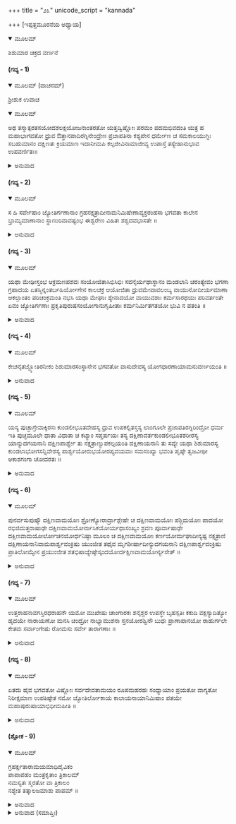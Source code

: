+++
title = "೨೩"
unicode_script = "kannada"

+++
[ಇಪ್ಪತ್ತಮೂರನೆಯ ಅಧ್ಯಾಯ]



<details open><summary>ಮೂಲಮ್</summary>

ಶಿಶುಮಾರ ಚಕ್ರದ ವರ್ಣನೆ
</details>

#### (ಗದ್ಯ - 1)


<details open><summary>ಮೂಲಮ್ (ವಾಚನಮ್)</summary>

ಶ್ರೀಶುಕ ಉವಾಚ
</details>

<details open><summary>ಮೂಲಮ್</summary>

ಅಥ ತಸ್ಮಾತ್ಪರತಸಯೋದಶಲಕ್ಷಯೋಜನಾಂತರತೋ ಯತ್ತದ್ವಿಷ್ಣೋಃ ಪರಮಂ ಪದಮಭಿವದಂತಿ ಯತ್ರ ಹ ಮಹಾಭಾಗವತೋ ಧ್ರುವ ಔತ್ತಾನಪಾದಿರಗ್ನಿನೇಂದ್ರೇಣ ಪ್ರಜಾಪತಿನಾ ಕಶ್ಯಪೇನ ಧರ್ಮೇಣ ಚ ಸಮಕಾಲಯುಗ್ಭಿಃ ಸಬಹುಮಾನಂ ದಕ್ಷಿಣತಃ ಕ್ರಿಯಮಾಣ ಇದಾನೀಮಪಿ ಕಲ್ಪಜೀವಿನಾಮಾಜೀವ್ಯ ಉಪಾಸ್ತೆ ತಸ್ಯೇಹಾನುಭಾವ ಉಪವರ್ಣಿತಃ॥
</details>

<details><summary>ಅನುವಾದ</summary>

ಶ್ರೀಶುಕಮಹಾಮುನಿಗಳು ಹೇಳುತ್ತಾರೆ — ಎಲೈ ರಾಜೇಂದ್ರನೇ! ಸಪ್ತರ್ಷಿಮಂಡಲಕ್ಕಿಂತ ಹದಿಮೂರುಲಕ್ಷ ಯೋಜನಗಳಷ್ಟು ಎತ್ತರದಲ್ಲಿ ಧ್ರುವಲೋಕವಿದೆ. ಇದನ್ನು ಭಗವಾನ್ ವಿಷ್ಣುವಿನ ಪರಮಪದವೆಂದು ಹೇಳುತ್ತಾರೆ. ಇಲ್ಲಿ ಉತ್ತಾನಪಾದನ ಪುತ್ರನಾದ ಪರಮಭಾಗವತೋತ್ತಮ ಧ್ರುವನು ಬೆಳಗುತ್ತಿದ್ದಾನೆ. ಅಗ್ನಿ, ಇಂದ್ರ, ಪ್ರಜಾಪತಿ, ಕಶ್ಯಪ ಮತ್ತು ಧರ್ಮ ಇವರೆಲ್ಲರೂ ಒಟ್ಟಿಗೆ ಅತ್ಯಾದರಪೂರ್ವಕ ವಾಗಿ ಆ ಧ್ರುವನನ್ನು ಪ್ರದಕ್ಷಿಣೆ ಮಾಡುತ್ತಿದ್ದಾರೆ. ಈಗಲೂ ಕೂಡ ಕಲ್ಪಾಂತ್ಯದವರೆಗೆ ಜೀವಿಸಿರುವ ಚಿರಂಜೀವಿಗಳಿಗೆ ಈ ಧ್ರುವನೇ ಆಧಾರ. ಈ ಲೋಕದ ಪ್ರಭಾವವನ್ನು ನಾನು ಹಿಂದೆಯೇ (ನಾಲ್ಕನೆಯ ಸ್ಕಂಧದಲ್ಲಿ) ವರ್ಣಿಸಿರುವೆನು. ॥1॥
</details>

#### (ಗದ್ಯ - 2)


<details open><summary>ಮೂಲಮ್</summary>

ಸ ಹಿ ಸರ್ವೇಷಾಂ ಜ್ಯೋತಿರ್ಗಣಾನಾಂ ಗ್ರಹನಕ್ಷತ್ರಾದೀನಾಮನಿಮಿಷೇಣಾವ್ಯಕ್ತರಂಹಸಾ ಭಗವತಾ ಕಾಲೇನ ಭ್ರಾಮ್ಯಮಾಣಾನಾಂ ಸ್ಥಾಣುರಿವಾವಷ್ಟಂಭ ಈಶ್ವರೇಣ ವಿಹಿತಃ ಶಶ್ವದವಭಾಸತೇ ॥
</details>

<details><summary>ಅನುವಾದ</summary>

ಸದಾಕಾಲ ಎಚ್ಚರವಾಗಿರುವ ಅವ್ಯಕ್ತಗತಿಯುಳ್ಳ ಭಗವಾನ್ಕಾಲನ ಮೂಲಕ ಗ್ರಹನಕ್ಷತ್ರಾದಿ ಜ್ಯೋತಿರ್ಗಣಗಳೆಲ್ಲರೂ ನಿರಂತರ ತಿರುಗುತ್ತಾ ಇರುತ್ತಾರೆ. ಭಗವಂತನು ಧ್ರುವಲೋಕವನ್ನೇ ಅವರೆಲ್ಲರ ಆಧಾರಸ್ತಂಭವಾಗಿ ನಿಯಮಿಸಿರುವನು. ಆದ್ದರಿಂದ ಈ ಧ್ರುವಲೋಕವು ಒಂದೇ ಜಾಗದಲ್ಲಿ ಇದ್ದು ಸದಾ ಪ್ರಕಾಶಿಸುತ್ತಾ ಇರುತ್ತದೆ. ॥2॥
</details>

#### (ಗದ್ಯ - 3)


<details open><summary>ಮೂಲಮ್</summary>

ಯಥಾ ಮೇಢೀಸ್ತಂಭ ಆಕ್ರಮಣಪಶವಃ ಸಂಯೋಜಿತಾಸಿಭಿಸಿಭಿಃ ಸವನೈರ್ಯಥಾಸ್ಥಾನಂ ಮಂಡಲಾನಿ ಚರಂತ್ಯೇವಂ ಭಗಣಾ ಗ್ರಹಾದಯ ಏತಸ್ಮಿನ್ನಂತರ್ಬಹಿರ್ಯೋಗೇನ ಕಾಲಚಕ್ರ ಆಯೋಜಿತಾ ಧ್ರುವಮೇವಾವಲಂಬ್ಯ ವಾಯುನೋದೀರ್ಯಮಾಣಾ ಆಕಲ್ಪಾಂತಂ ಪರಿಚಂಕ್ರಮಂತಿ ನಭಸಿ ಯಥಾ ಮೇಘಾಃ ಶ್ಯೇನಾದಯೋ ವಾಯುವಶಾಃ ಕರ್ಮಸಾರಥಯಃ ಪರಿವರ್ತಂತೇ ಏವಂ ಜ್ಯೋತಿರ್ಗಣಾಃ ಪ್ರಕೃತಿಪುರುಷಸಂಯೋಗಾನುಗೃಹೀತಾಃ ಕರ್ಮನಿರ್ಮಿತಗತಯೋ ಭುವಿ ನ ಪತಂತಿ ॥
</details>

<details><summary>ಅನುವಾದ</summary>

ಧಾನ್ಯವನ್ನು ತುಳಿಸುವುದಕ್ಕಾಗಿ ಮೇಟಿಯ ಕಂಬಕ್ಕೆ ಹಗ್ಗಗಳಿಂದ ಬಿಗಿಯಲ್ಪಟ್ಟ ಎತ್ತುಗಳು ಎಂದಿಗೂ ಆ ನೆಲೆಯನ್ನು ಬಿಡದೆ ಮಂಡಲಾಕಾರವಾಗಿ ಆ ಕಂಬವನ್ನೇ ಸುತ್ತುತ್ತಿರುವಂತೆಯೇ, ಸೂರ್ಯನೇ ಮುಂತಾದ ಗ್ರಹರೂ, ನಕ್ಷತ್ರಗಳೂ ಆ ಕಾಲಚಕ್ರದ ಒಳಗೂ-ಹೊರಗೂ ಅದರಲ್ಲಿ ನೇಮಕ ಗೊಂಡು ಧ್ರುವಲೋಕವನ್ನೇ ಆಶ್ರಯಿಸಿ, ವಾಯುವಿನ ಪ್ರೇರಣೆಯಿಂದ ಕಲ್ಪದ ಕೊನೆಯ ವರೆಗೆ ತಿರುಗುತ್ತಾ ಇರುತ್ತವೆ. ಮೋಡಗಳೂ, ಹದ್ದು ಮೊದಲಾದ ಹಕ್ಕಿಗಳು ಕರ್ಮಗಳಿಗೆ ಅಧೀನರಾಗಿ ವಾಯುವಿಗೆ ಅಧೀನರಾಗಿ ಆಕಾಶದಲ್ಲಿ ಹಾರುತ್ತಾ ಇರುವಂತೆಯೇ, ಗ್ರಹ-ನಕ್ಷತ್ರಾದಿಗಳು ತಮ್ಮ-ತಮ್ಮ ಕರ್ಮಗಳಿಗನು ಸಾರವಾಗಿ ಭೂಮಿಗೆ ಬೀಳದೆ ಆ ಕಾಲಚಕ್ರದಲ್ಲೇ ಸುತ್ತುತ್ತಿರುವರು.॥3॥
</details>

#### (ಗದ್ಯ - 4)


<details open><summary>ಮೂಲಮ್</summary>

ಕೇಚನೈತಜ್ಜ್ಯೋತಿರನೀಕಂ ಶಿಶುಮಾರಸಂಸ್ಥಾನೇನ ಭಗವತೋ ವಾಸುದೇವಸ್ಯ ಯೋಗಧಾರಣಾಯಾಮನುವರ್ಣಯಂತಿ ॥
</details>

<details><summary>ಅನುವಾದ</summary>

ಕೆಲವರು ಭಗವಂತನ ಯೋಗಮಾಯೆಯ ಆಧಾರದಲ್ಲಿ ನೆಲೆಸಿರುವ ಈ ಜ್ಯೋತಿಶ್ಚಕ್ರವನ್ನು ಶಿಶುಮಾರಚಕ್ರದ ರೂಪದಲ್ಲಿ ವರ್ಣಿಸುತ್ತಾರೆ. ॥4॥
</details>

#### (ಗದ್ಯ - 5)


<details open><summary>ಮೂಲಮ್</summary>

ಯಸ್ಯ ಪುಚ್ಛಾಗ್ರೇವಾಕ್ಶಿರಸಃ ಕುಂಡಲೀಭೂತದೇಹಸ್ಯ ಧ್ರುವ ಉಪಕಲ್ಪಿತಸ್ತಸ್ಯ ಲಾಂಗೂಲೇ ಪ್ರಜಾಪತಿರಗ್ನಿರಿಂದ್ರೋ ಧರ್ಮ ಇತಿ ಪುಚ್ಛಮೂಲೇ ಧಾತಾ ವಿಧಾತಾ ಚ ಕಟ್ಯಾಂ ಸಪ್ತರ್ಷಯಃ ತಸ್ಯ ದಕ್ಷಿಣಾವರ್ತಕುಂಡಲೀಭೂತಶರೀರಸ್ಯ ಯಾನ್ಯುದಗಯನಾನಿ ದಕ್ಷಿಣಪಾರ್ಶ್ವೇ ತು ನಕ್ಷತ್ರಾಣ್ಯುಪಕಲ್ಪಯಂತಿ ದಕ್ಷಿಣಾಯನಾನಿ ತು ಸವ್ಯೇ  ಯಥಾ ಶಿಶುಮಾರಸ್ಯ ಕುಂಡಲಾಭೋಗಸನ್ನಿವೇಶಸ್ಯ ಪಾರ್ಶ್ವಯೋರುಭಯೋರಪ್ಯವಯವಾಃ ಸಮಸಂಖ್ಯಾ ಭವಂತಿ  ಪೃಷ್ಠೇ ತ್ವಜವೀಥೀ ಆಕಾಶಗಂಗಾ ಚೋದರತಃ ॥
</details>

<details><summary>ಅನುವಾದ</summary>

ಈ ಶಿಶುಮಾರವು ಕುಂಡಲದ ಅಕಾರದಲ್ಲಿ ಸುತ್ತಿಕೊಂಡಿರುವ ಸರ್ಪದಂತಿದೆ. ಇದು ತಲೆಕೆಳಗಾಗಿ ಬಾಲವನ್ನು ಮೇಲಿಟ್ಟುಕೊಂಡಿದೆ. ಅದರ ಬಾಲದ ತುದಿಯಲ್ಲಿ ಧ್ರುವನು ಬೆಳಗುತ್ತಿದ್ದಾನೆ. ಬಾಲದ ಮಧ್ಯಭಾಗದಲ್ಲಿ ಪ್ರಜಾಪತಿ, ಅಗ್ನಿ, ಇಂದ್ರ ಮತ್ತು ಧರ್ಮ ಇವರು ಪ್ರಕಾಶಿಸುತ್ತಿದ್ದಾರೆ. ಬಾಲದ ಬುಡದಲ್ಲಿ ಧಾತಾ ಮತ್ತು ವಿಧಾತಾ ಎಂಬುವರಿದ್ದಾರೆ. ಇದರ ಕಟಿ ಪ್ರದೇಶದಲ್ಲಿ ಸಪ್ತರ್ಷಿಗಳಿದ್ದಾರೆ. ಈ ಶಿಶುಮಾರವು ಪ್ರದಕ್ಷಿಣಾಕಾರವಾಗಿ ಮಂಡಲದ ಆಕಾರದಲ್ಲಿ ದೇಹವನ್ನು ಸುತ್ತಿಕೊಂಡಿದೆ. ಅದರ ಬಲಗಡೆಯಲ್ಲಿ ಅಭಿಜಿತ್ತೆಂಬ ನಕ್ಷತ್ರದಿಂದ ಪ್ರಾರಂಭವಾಗಿ ಪುನರ್ವಸು ನಕ್ಷತ್ರದವರೆಗಿನ ಉತ್ತರಾಯಣದ ಹದಿನಾಲ್ಕು ನಕ್ಷತ್ರಗಳಿವೆ. ಪುಷ್ಯದಿಂದ ಹಿಡಿದು ಉತ್ತರಾಷಾಢಾವರೆಗಿನ ದಕ್ಷಿಣಾಯನದ ಹದಿನಾಲ್ಕು ನಕ್ಷತ್ರಗಳು ಎಡಭಾಗದಲ್ಲಿವೆ. ಹೀಗೆ ಆ ಶಿಶುಮಾರ ಚಕ್ರದ ಎರಡೂ ಪಕ್ಕದಲ್ಲಿಯೂ ಅಶ್ವಿನಿಯೇ ಮುಂತಾದ ಇಪ್ಪತ್ತೆಂಟು ನಕ್ಷತ್ರಗಳು ಸಮಸಂಖ್ಯೆಯ ಅವಯವಗಳಾಗಿವೆ. ಕುಂಡಲಾಕಾರದ ರಚನೆಯಲ್ಲಿ ಎರಡೂ ಕಡೆಯ ಅಂಗಗಳು ಸಮನಾಗಿರುವಂತೆ ಇಲ್ಲಿ ನಕ್ಷತ್ರಗಳ ಸಂಖ್ಯೆಯೂ ಸಮವಾಗಿದೆ. ಅದರ ಬೆನ್ನಿನಲ್ಲಿ ಅಜವಿಥಿಯೂ (ಮೂಲಾ, ಪೂರ್ವಾಷಾಢಾ, ಉತ್ತರಾಷಾಢಾ ಎಂಬ ಮೂರು ನಕ್ಷತ್ರಗಳ ಗುಂಪು) ಇದೆ. ಉದರದಲ್ಲಿ ಆಕಾಶಗಂಗೆಯು ಪ್ರಕಾಶಿಸುತ್ತಿದೆ.॥5॥
</details>

#### (ಗದ್ಯ - 6)


<details open><summary>ಮೂಲಮ್</summary>

ಪುನರ್ವಸುಪುಷ್ಯೌ ದಕ್ಷಿಣವಾಮಯೋಃ ಶ್ರೋಣ್ಯೋರಾರ್ದ್ರಾಶ್ಲೇಷೇ ಚ ದಕ್ಷಿಣವಾಮಯೋಃ ಪಶ್ಚಿಮಯೋಃ ಪಾದಯೋ ರಭಿಜಿದುತ್ತರಾಷಾಢೇ ದಕ್ಷಿಣವಾಮಯೋರ್ನಾಸಿಕಯೋರ್ಯಥಾಸಂಖ್ಯಂ ಶ್ರವಣ ಪೂರ್ವಾಷಾಢೇ ದಕ್ಷಿಣವಾಮಯೋರ್ಲೋಚನಯೋರ್ಧನಿಷ್ಠಾ ಮೂಲಂ ಚ ದಕ್ಷಿಣವಾಮಯೋಃ ಕರ್ಣಯೋರ್ಮಘಾದೀನ್ಯಷ್ಟ ನಕ್ಷತ್ರಾಣಿ ದಕ್ಷಿಣಾಯನಾನಿವಾಮಪಾರ್ಶ್ವವಂಕ್ರಿಷು ಯುಂಜೀತ ತಥೈವ ಮೃಗಶೀರ್ಷಾದೀನ್ಯುದಗಯನಾನಿ ದಕ್ಷಿಣಪಾರ್ಶ್ವವಂಕ್ರಿಷು ಪ್ರಾತಿಲೋಮ್ಯೇನ ಪ್ರಯುಂಜೀತ ಶತಭಿಷಾಜ್ಯೇಷ್ಠೇಸ್ಕಂದಯೋರ್ದಕ್ಷಿಣವಾಮಯೋರ್ನ್ಯಸೇತ್ ॥
</details>

<details><summary>ಅನುವಾದ</summary>

ಎಲೈ ರಾಜನೇ! ಇದರ ಬಲ-ಎಡಭಾಗಗಳ ಕಟಿಗಳಲ್ಲಿ ಪುನರ್ವಸು ಮತ್ತು ಪುಷ್ಯ ನಕ್ಷತ್ರಗಳಿವೆ. ಹಿಂದು ಗಡೆಯ ಬಲ ಮತ್ತು ಎಡ ಪಾದಗಳಲ್ಲಿ ಆರ್ದ್ರಾ ಮತ್ತು ಆಶ್ಲೇಷಾ ನಕ್ಷತ್ರಗಳಿವೆ. ಬಲ-ಎಡಭಾಗದ ಮೂಗಿನ ಹೊಳ್ಳೆಗಳಲ್ಲಿ ಕ್ರಮವಾಗಿ ಅಭಿಜಿತ್ ಮತ್ತು ಉತ್ತರಾಷಾಢಾ ನಕ್ಷತ್ರಗಳಿವೆ. ಹೀಗೆಯೇ ಬಲ-ಎಡ ನೇತ್ರಗಳಲ್ಲಿ ಶ್ರವಣ ಹಾಗೂ ಪೂರ್ವಾಷಾಢಾ ನಕ್ಷತ್ರಗಳೂ, ಹಾಗೆಯೇ ಬಲ-ಎಡ ಕಿವಿಗಳಲ್ಲಿ ಧನಿಷ್ಠಾ ಮತ್ತು ಮೂಲಾ ನಕ್ಷತ್ರಗಳಿವೆ. ಮಘಾ ಮುಂತಾದ ದಕ್ಷಿಣಾಯನದ ಎಂಟು ನಕ್ಷತ್ರಗಳು ಎಡ ಪಕ್ಕೆಲುಬಿನಲ್ಲಿ ಮತ್ತು ವಿಪರೀತ ಕ್ರಮದಿಂದ ಮೃಗಶಿರಾ ಮುಂತಾದ ಉತ್ತರಾಯಣದ ಎಂಟು ನಕ್ಷತ್ರಗಳು ಬಲದ ಪಕ್ಕೆಲುಬಿನಲ್ಲಿದೆ. ಶತಭಿಷಾ ಮತ್ತು ಜ್ಯೇಷ್ಠಾ ಇವೆರಡು ನಕ್ಷತ್ರಗಳು ಕ್ರಮವಾಗಿ ಬಲ ಮತ್ತು ಎಡ ಹೆಗಲುಗಳಲ್ಲಿ ಇವೆ. ॥6॥
</details>

#### (ಗದ್ಯ - 7)


<details open><summary>ಮೂಲಮ್</summary>

ಉತ್ತರಾಹನಾವಗಸ್ತಿರಧರಾಹನೌ ಯಮೋ ಮುಖೇಷು ಚಾಂಗಾರಕಃ ಶನೈಶ್ಚರ ಉಪಸ್ಥೇ ಬೃಹಸ್ಪತಿಃ ಕಕುದಿ ವಕ್ಷಸ್ಯಾದಿತ್ಯೋ ಹೃದಯೇ ನಾರಾಯಣೋ ಮನಸಿ ಚಂದ್ರೋ ನಾಭ್ಯಾಮುಶನಾ ಸ್ತನಯೋರಶ್ವಿನೌ ಬುಧಃ ಪ್ರಾಣಾಪಾನಯೋ ರಾಹುರ್ಗಲೇ ಕೇತವಃ ಸರ್ವಾಂಗೇಷು ರೋಮಸು ಸರ್ವೇ ತಾರಾಗಣಾಃ ॥
</details>

<details><summary>ಅನುವಾದ</summary>

ಅದರ ಮೇಲಿನ ದವಡೆಯಲ್ಲಿ ನಕ್ಷತ್ರರೂಪರಾದ ಅಗಸ್ತ್ಯರೂ, ಕೆಳಗಿನ ದವಡೆಯಲ್ಲಿ ನಕ್ಷತ್ರರೂಪನಾದ ಯಮನೂ, ಮುಖಗಳಲ್ಲಿ ಮಂಗಳನೂ, ಲಿಂಗಪ್ರದೇಶದಲ್ಲಿ ಶನಿಯೂ, ಕತ್ತಿನ ಹೆರಳಿನಲ್ಲಿ ಬೃಹಸ್ಪತಿಯೂ, ಎದೆಯಲ್ಲಿ ಸೂರ್ಯನೂ, ಹೃದಯದಲ್ಲಿ ನಾರಾಯಣನೂ, ಮನಸ್ಸಿನಲ್ಲಿ ಚಂದ್ರನೂ, ಹೊಕ್ಕುಳಲ್ಲಿ ಶುಕ್ರನೂ, ಸ್ತನಗಳಲ್ಲಿ ಅಶ್ವಿನೀ ದೇವತೆಗಳೂ, ಪ್ರಾಣಾಪಾನಗಳಲ್ಲಿ ಬುಧನೂ, ಕತ್ತಿನಲ್ಲಿ ರಾಹುವೂ, ಸಮಸ್ತ ಅಂಗಗಳಲ್ಲಿ ಕೇತುವೂ, ರೋಮಗಳಲ್ಲಿ ಸಮಸ್ತ ತಾರೆಗಳೂ ನೆಲೆಸಿವೆ.॥7॥
</details>

#### (ಗದ್ಯ - 8)


<details open><summary>ಮೂಲಮ್</summary>

ಏತದು ಹೈವ ಭಗವತೋ ವಿಷ್ಣೋಃ ಸರ್ವದೇವತಾಮಯಂ ರೂಪಮಹರಹಃ ಸಂಧ್ಯಾಯಾಂ ಪ್ರಯತೋ ವಾಗ್ಯತೋ ನಿರೀಕ್ಷಮಾಣ ಉಪತಿಷ್ಠೇತ ನಮೋ ಜ್ಯೋತಿರ್ಲೋಕಾಯ ಕಾಲಾಯನಾಯಾನಿಮಿಷಾಂ ಪತಯೇ ಮಹಾಪುರುಷಾಯಾಭಿಧೀಮಹೀತಿ ॥
</details>

<details><summary>ಅನುವಾದ</summary>

ಎಲೈ ರಾಜನೇ! ಇದು ಭಗವಂತನಾದ ವಿಷ್ಣುವಿನ ಸರ್ವದೇವಮಯ ಸ್ವರೂಪವಾಗಿದೆ. ಪ್ರತಿದಿನವು ಸಾಯಂ ಕಾಲದಲ್ಲಿ ಪವಿತ್ರ ಮತ್ತು ಮೌನವಾಗಿ ಇದನ್ನು ದರ್ಶನ ಮಾಡುತ್ತಾ ಶ್ರೀಭಗವಂತನನ್ನು ಚಿಂತಿಸಬೇಕು ಹಾಗೂ ಈ ಮಂತ್ರವನ್ನು ಜಪಿಸುತ್ತಾ ಭಗವಂತನನ್ನು ಸ್ತುತಿಸಬೇಕು ‘ಸಮಸ್ತ ಜ್ಯೋತಿರ್ಗಣಗಳಿಗೆಲ್ಲಾ ಆಶ್ರಯನೂ, ಕಾಲಚಕ್ರ ಸ್ವರೂಪಿಯೂ, ಸರ್ವ ದೇವತಾಧಿಪತಿಯೂ ಆದ ಪರಮ ಪುರುಷ ಪರಮಾತ್ಮನನ್ನು ನಾವು ನಮಸ್ಕಾರಪೂರ್ವಕ ಧ್ಯಾನಿಸುತ್ತೇವೆ. ॥8॥
</details>

#### (ಶ್ಲೋಕ - 9)


<details open><summary>ಮೂಲಮ್</summary>

ಗ್ರಹರ್ಕ್ಷತಾರಾಮಯಮಾಧಿದೈವಿಕಂ  
ಪಾಪಾಪಹಂ ಮಂತ್ರಕೃತಾಂ ತ್ರಿಕಾಲಮ್  
ನಮಸ್ಯತಃ ಸ್ಮರತೋ ವಾ ತ್ರಿಕಾಲಂ  
ನಶ್ಯೇತ ತತ್ಕಾಲಜಮಾಶು ಪಾಪಮ್ ॥
</details>

<details><summary>ಅನುವಾದ</summary>

ಗ್ರಹ, ನಕ್ಷತ್ರ ಮತ್ತು ತಾರೆಗಳ ರೂಪದಲ್ಲಿ ಭಗವಂತನ ಅಧಿದೈವಿಕರೂಪವೇ ಪ್ರಕಾಶಿಸುತ್ತಿದೆ. ಅದು ತ್ರಿಕಾಲಗಳಲ್ಲಿಯೂ ಮೇಲೆ ಹೇಳಿದ ಮಂತ್ರವನ್ನು ಜಪಿಸುವವನ ಎಲ್ಲ ಪಾಪಗಳನ್ನು ನಾಶಪಡಿಸುತ್ತದೆ. ಪ್ರಾತಃಕಾಲ, ಮಧ್ಯಾಹ್ನಕಾಲ, ಸಾಯಂಕಾಲಗಳೆಂಬ ಮೂರೂ ಕಾಲಗಳಲ್ಲಿ ಶ್ರೀಭಗವಂತನ ಈ ಅಧಿದೈವಿಕಸ್ವರೂಪವನ್ನು ಪ್ರತಿದಿನವೂ ಚಿಂತಿಸುವವನ ಮತ್ತು ವಂದನೆಮಾಡುವವನ ಪಾಪಗಳು ಒಡನೆಯೇ ನಾಶವಾಗಿ ಹೋಗುತ್ತವೆ. ॥9॥
</details>

<details><summary>ಅನುವಾದ (ಸಮಾಪ್ತಿಃ)</summary>

ಇಪ್ಪತ್ತಮೂರನೆಯ ಅಧ್ಯಾಯವು ಮುಗಿಯಿತು. ॥23॥  
ಇತಿ ಶ್ರೀಮದ್ಭಾಗವತೇ ಮಹಾಪುರಾಣೇ ಪಾರಮಹಂಸ್ಯಾಂ ಸಂಹಿತಾಯಾಂ ಪಂಚಮಸ್ಕಂಧೇ ಶಿಶುಮಾರಸಂಸ್ಥಾವರ್ಣನಂ ನಾಮ ತ್ರಯೋವಿಂಶೋಽಧ್ಯಾಯಃ ॥23॥
</details>
